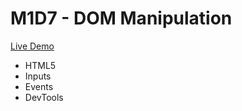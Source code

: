 # M1D7 - DOM Manipulation

[Live Demo](https://brandaspt.github.io/M1D7/)

- HTML5
- Inputs
- Events
- DevTools
